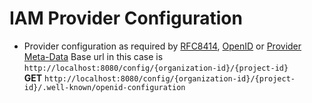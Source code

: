 # IAM Provider Configuration

* Provider configuration as required by [RFC8414](https://tools.ietf.org/html/rfc8414#section-3), 
  [OpenID](https://openid.net/specs/openid-connect-discovery-1_0.html#ProviderConfig) or 
  [Provider Meta-Data](https://openid.net/specs/openid-connect-discovery-1_0.html#ProviderMetadata)
  Base url in this case is ``http://localhost:8080/config/{organization-id}/{project-id}``  
  __GET__ ``http://localhost:8080/config/{organization-id}/{project-id}/.well-known/openid-configuration``
